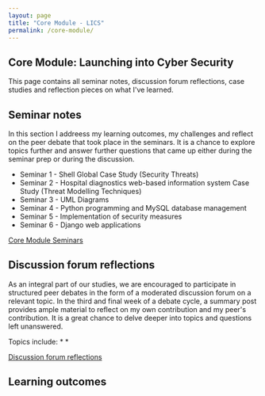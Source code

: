```yaml
---
layout: page
title: "Core Module - LICS"
permalink: /core-module/
---
```


## Core Module: Launching into Cyber Security

This page contains all seminar notes, discussion forum reflections, case studies and reflection pieces on what I've learned. 


## Seminar notes 

In this section I addreess my learning outcomes, my challenges and reflect on the peer debate that took place in the seminars. 
It is a chance to explore topics further and answer further questions that came up either during the seminar prep or during the discussion. 

* Seminar 1 - Shell Global Case Study (Security Threats)
* Seminar 2 - Hospital diagnostics web-based information system Case Study (Threat Modelling Techniques)
* Seminar 3 - UML Diagrams
* Seminar 4 - Python programming and MySQL database management
* Seminar 5 - Implementation of security measures 
* Seminar 6 - Django web applications

[Core Module Seminars]()

## Discussion forum reflections

As an integral part of our studies, we are encouraged to participate in structured peer debates in the form of a moderated discussion forum on a relevant topic.
In the third and final week of a debate cycle, a summary post provides ample material to reflect on my own contribution and my peer's contribution. 
It is a great chance to delve deeper into topics and questions left unanswered. 

Topics include:
* 
* 

[Discussion forum reflections]()

## Learning outcomes 






